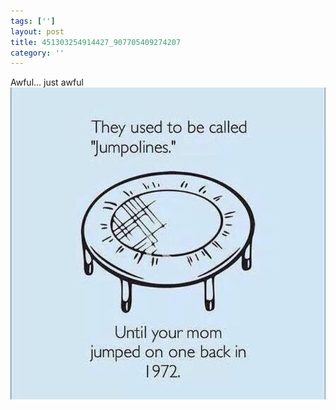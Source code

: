 ```yaml
---
tags: ['']
layout: post
title: 451303254914427_907705409274207
category: ''
---
```

Awful... just awful
![451303254914427_907705409274207](/uploads/2015-2-14-451303254914427_907705409274207.jpg)
